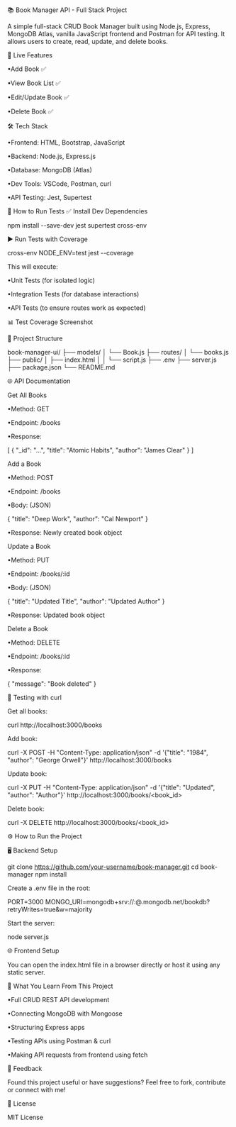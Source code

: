 📚 Book Manager API - Full Stack Project

A simple full-stack CRUD Book Manager built using Node.js, Express, MongoDB Atlas, vanilla JavaScript frontend and Postman for API testing. It allows users to create, read, update, and delete books.


🚀 Live Features

•Add Book ✅

•View Book List ✅

•Edit/Update Book ✅

•Delete Book ✅


🛠️ Tech Stack

•Frontend: HTML, Bootstrap, JavaScript

•Backend: Node.js, Express.js

•Database: MongoDB (Atlas)

•Dev Tools: VSCode, Postman, curl

•API Testing: Jest, Supertest

🧪 How to Run Tests
✅ Install Dev Dependencies

npm install --save-dev jest supertest cross-env


▶️ Run Tests with Coverage

cross-env NODE_ENV=test jest --coverage

This will execute:

•Unit Tests (for isolated logic)

•Integration Tests (for database interactions)

•API Tests (to ensure routes work as expected)


📊 Test Coverage Screenshot


📂 Project Structure

book-manager-ui/
├── models/
│       └── Book.js 
├── routes/
│       └── books.js 
├── public/ 
│       ├── index.html │ 
│       └── script.js 
├── .env 
├── server.js 
├── package.json 
└── README.md

🌐 API Documentation

Get All Books

•Method: GET

•Endpoint: /books

•Response:

[
  {
    "_id": "...",
    "title": "Atomic Habits",
    "author": "James Clear" 
  } 
]

Add a Book

•Method: POST

•Endpoint: /books

•Body: (JSON)

{ 
  "title": "Deep Work",
  "author": "Cal Newport" 
}

•Response: Newly created book object

Update a Book

•Method: PUT

•Endpoint: /books/:id

•Body: (JSON)

{
  "title": "Updated Title",
  "author": "Updated Author" 
}

•Response: Updated book object

Delete a Book

•Method: DELETE

•Endpoint: /books/:id

•Response:

{ 
"message": "Book deleted" 
}

🧪 Testing with curl

Get all books:

curl http://localhost:3000/books

Add book:

curl -X POST -H "Content-Type: application/json"
-d '{"title": "1984", "author": "George Orwell"}'
http://localhost:3000/books

Update book:

curl -X PUT -H "Content-Type: application/json"
-d '{"title": "Updated", "author": "Author"}'
http://localhost:3000/books/<book_id>

Delete book:

curl -X DELETE http://localhost:3000/books/<book_id>

⚙️ How to Run the Project

🖥️ Backend Setup

git clone https://github.com/your-username/book-manager.git cd book-manager npm install

Create a .env file in the root:

PORT=3000 MONGO_URI=mongodb+srv://:@.mongodb.net/bookdb?retryWrites=true&w=majority


Start the server:

node server.js


🌐 Frontend Setup

You can open the index.html file in a browser directly or host it using any static server.


🧠 What You Learn From This Project

•Full CRUD REST API development

•Connecting MongoDB with Mongoose

•Structuring Express apps

•Testing APIs using Postman & curl

•Making API requests from frontend using fetch

📩 Feedback

Found this project useful or have suggestions? Feel free to fork, contribute or connect with me!

📌 License

MIT License
